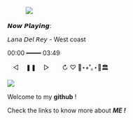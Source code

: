 　　　![](https://i.postimg.cc/C5Rj2FRm/59bf563c.gif)

𝙉𝙤𝙬 𝙋𝙡𝙖𝙮𝙞𝙣𝙜:

𝘓𝘢𝘯𝘢 𝘋𝘦𝘭 𝘙𝘦𝘺 - West coast 

00:00 ━━━━ 03:49

  ㅤ◁ㅤ ❚❚ ㅤ▷ ㅤㅤ↻﻿       ♡ 🎸⋆⭒˚｡⋆🎸🏛

![](https://i.postimg.cc/KvBZLDpL/a580f1de.gif)

Welcome to my **github** !

Check the links to know more about ***ME !***

